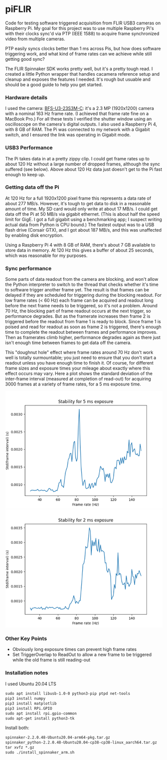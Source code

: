 # piFLIR

Code for testing software triggered acquisition from FLIR USB3 cameras on Raspberry Pi. My goal for this project was to use multiple Raspberry Pi's with their clocks sync'd via PTP (IEEE 1588) to acquire frame synchronized video from multiple cameras. 

PTP easily syncs clocks better than 1 ms across Pis, but how does software triggering work, and what kind of frame rates can we achieve while still getting good sync?

The FLIR Spinnaker SDK works pretty well, but it's a pretty tough read. I created a little Python wrapper that handles cacamera reference setup and cleanup and exposes the features I needed. It's rough but usuable and should be a good guide to help you get started.

### Hardware details

I used the camera: [BFS-U3-23S3M-C](https://www.flir.com/products/blackfly-s-usb3/?model=BFS-U3-23S3M-C): it's a 2.3 MP (1920x1200) camera with a nominal 163 Hz frame rate. (I achieved that frame rate fine on a MacBook Pro.) For all these tests I verified the shutter window using an oscilloscope on the camera's digital outputs. I also used a Raspberry Pi 4, with 8 GB of RAM. The Pi was connected to my network with a Gigabit switch, and I ensured the link was operating in Gigabit mode.

### USB3 Performance

The Pi takes data in at a pretty zippy clip. I could get frame rates up to about 120 Hz without a large number of dropped frames, although the sync suffered (see below). Above about 120 Hz data just doesn't get to the Pi fast enough to keep up.

### Getting data off the Pi

At 120 Hz for a full 1920x1200 pixel frame this represents a data rate of about 277 MB/s. However, it's tough to get data to disk in a reasonable amount of time. My SD card would only write at about 17 MB/s. I could get data off the Pi at 50 MB/s via gigabit ethernet. (This is about half the speed limit for GigE. I got a full gigabit using a benchmarking app; I suspect writing actual data from Python is CPU bound.) The fastest output was to a USB flash drive (Corsair GTX), and I got about 187 MB/s, and this was unaffected by enabling disk encryption.

Using a Raspberry Pi 4 with 8 GB of RAM, there's about 7 GB available to store data in memory. At 120 Hz this gives a buffer of about 25 seconds, which was reasonable for my purposes.

### Sync performance

Some parts of data readout from the camera are blocking, and won't allow the Python interpreter to switch to the thread that checks whether it's time to software trigger another frame yet. The result is that frames can be delayed if they are scheduled for triggering during the blocking readout. For low frame rates (< 60 Hz) each frame can be acquired and readout long before the next frame needs to be triggered, so it's not a problem. Around 70 Hz, the blocking part of frame readout occurs at the next trigger, so performance degrades. But as the framerate increases then frame 2 is triggered before the readout from frame 1 is ready to block. Since frame 1 is poised and read for readout as soon as frame 2 is triggered, there's enough time to complete the readout between frames and performance improves. Then as framerates climb higher, performance degrades again as there just isn't enough time between frames to get data off the camera.

This "doughnut hole" effect where frame rates around 70 Hz don't work well is totally surmountable; you just need to ensure that you don't start a readout unless you have enough time to finish it. Of course, for different frame sizes and exposure times your mileage about exactly where this effect occurs may vary. Here a plot shows the standard deviation of the inter-frame interval (measured at completion of read-out) for acquiring 3000 frames at a variety of frame rates, for a 5 ms exposure time.

![Stability by frame rate at 5 ms](Figure_1.png)
![Stability by frame rate at 2 ms](Figure_2.png)

### Other Key Points
- Obviously long exposure times can prevent high frame rates
- Set TriggerOverlap to ReadOut to allow a new frame to be triggered while the old frame is still reading-out

### Installation notes

I used Ubuntu 20.04 LTS

```
sudo apt install libusb-1.0-0 python3-pip ptpd net-tools
pip3 install numpy
pip3 install matplotlib
pip3 install RPi.GPIO
sudo apt install rpi.gpio-common
sudo apt-get install python3-tk
```

Install both:
```
spinnaker-2.2.0.48-Ubuntu20.04-arm64-pkg.tar.gz
spinnaker_python-2.2.0.48-Ubuntu20.04-cp38-cp38-linux_aarch64.tar.gz
tar xvfz *.gz
sudo ./install_spinnaker_arm.sh
```


